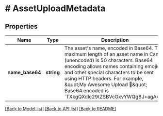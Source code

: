 # # AssetUploadMetadata

## Properties

Name | Type | Description | Notes
------------ | ------------- | ------------- | -------------
**name_base64** | **string** | The asset&#39;s name, encoded in Base64.  The maximum length of an asset name in Canva (unencoded) is 50 characters.  Base64 encoding allows names containing emojis and other special characters to be sent using HTTP headers. For example, \&quot;My Awesome Upload 🚀\&quot; Base64 encoded is &#x60;TXkgQXdlc29tZSBVcGxvYWQg8J+agA&#x3D;&#x3D;&#x60;. |

[[Back to Model list]](../../README.md#models) [[Back to API list]](../../README.md#endpoints) [[Back to README]](../../README.md)
